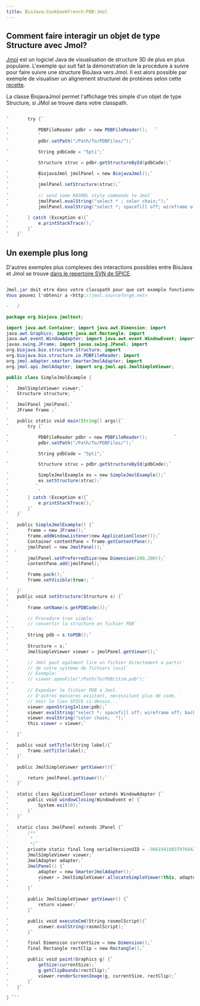 ```yaml
---
title: BioJava:CookbookFrench:PDB:Jmol
---
```


Comment faire interagir un objet de type Structure avec Jmol?
-------------------------------------------------------------

[Jmol](http://jmol.sourceforge.net) est un logiciel Java de
visualisation de structure 3D de plus en plus populaire. L'exemple qui
suit fait la démonstration de la procédure à suivre pour faire suivre
une structure BioJava vers Jmol. Il est alors possible par exemple de
visualiser un alignement structurel de protéines selon cette
[recette](/wikis/BioJava:CookbookFrench:PDB:Align "wikilink").

La classe BiojavaJmol permet l'affichage très simple d'un objet de type
Structure, si JMol se trouve dans votre classpath.

```java public static void main(String[] args){

`       try {`

`           PDBFileReader pdbr = new PDBFileReader();   `  
`           `  
`           pdbr.setPath("/Path/To/PDBFiles/");`

`           String pdbCode = "5pti";`

`           Structure struc = pdbr.getStructureById(pdbCode);`

`           BiojavaJmol jmolPanel = new BiojavaJmol();`  
`           `  
`           jmolPanel.setStructure(struc);`  
`           `  
`           // send some RASMOL style commands to Jmol`  
`           jmolPanel.evalString("select * ; color chain;");`  
`           jmolPanel.evalString("select *; spacefill off; wireframe off; backbone 0.4;  ");`

`       } catch (Exception e){`  
`           e.printStackTrace();`  
`       }`  
`   }`

```

Un exemple plus long
--------------------

D'autres exemples plus complexes des interactions possibles entre
BioJava et Jmol se trouve [dans le repertoire SVN de
SPICE](http://www.derkholm.net/svn/repos/spice/trunk/src/org/biojava/spice/jmol/).

```java /\*

Jmol.jar doit etre dans votre classpath pour que cet exemple fonctionne.
Vous pouvez l'obtenir a <http://jmol.sourceforge.net>

-   /

package org.biojava.jmoltest;

import java.awt.Container; import java.awt.Dimension; import
java.awt.Graphics; import java.awt.Rectangle; import
java.awt.event.WindowAdapter; import java.awt.event.WindowEvent; import
javax.swing.JFrame; import javax.swing.JPanel; import
org.biojava.bio.structure.Structure; import
org.biojava.bio.structure.io.PDBFileReader; import
org.jmol.adapter.smarter.SmarterJmolAdapter; import
org.jmol.api.JmolAdapter; import org.jmol.api.JmolSimpleViewer;

public class SimpleJmolExample {

`   JmolSimpleViewer viewer;`  
`   Structure structure; `

`   JmolPanel jmolPanel;`  
`   JFrame frame ;`

`   public static void main(String[] args){`  
`       try {`

`           PDBFileReader pdbr = new PDBFileReader();          `  
`           pdbr.setPath("/Path/To/PDBFiles/");`

`           String pdbCode = "5pti";`

`           Structure struc = pdbr.getStructureById(pdbCode);`

`           SimpleJmolExample ex = new SimpleJmolExample();`  
`           ex.setStructure(struc);`  
`          `  
`           `  
`       } catch (Exception e){`  
`           e.printStackTrace();`  
`       }`  
`   }`

`   public SimpleJmolExample() {`  
`       frame = new JFrame();`  
`       frame.addWindowListener(new ApplicationCloser());`  
`       Container contentPane = frame.getContentPane();`  
`       jmolPanel = new JmolPanel();`  
`  `  
`       jmolPanel.setPreferredSize(new Dimension(200,200));`  
`       contentPane.add(jmolPanel);`

`       frame.pack();`  
`       frame.setVisible(true); `

`   }`  
`   public void setStructure(Structure s) {`  
`       `  
`       frame.setName(s.getPDBCode());`

`       // Procedure tres simple:`  
`       // convertir la structure en fichier PDB`  
` `  
`       String pdb = s.toPDB();`  
`      `  
`       Structure = s;`  
`       JmolSimpleViewer viewer = jmolPanel.getViewer();`

`       // Jmol peut egalment lire un fichier directement a partir`  
`       // de votre systeme de fichiers local`  
`       // Exemple:`  
`       // viewer.openFile("/Path/To/PDB/1tim.pdb");`  
` `  
`       // Expedier le fichier PDB a Jmol.`  
`       // D'autres manieres existent, necessitant plus de code. `  
`       // Voir le lien SPICE ci-dessus...`  
`       viewer.openStringInline(pdb);`  
`       viewer.evalString("select *; spacefill off; wireframe off; backbone 0.4;  ");`  
`       viewer.evalString("color chain;  ");`  
`       this.viewer = viewer;`

`   }`

`   public void setTitle(String label){`  
`       frame.setTitle(label);`  
`   }`

`   public JmolSimpleViewer getViewer(){`

`       return jmolPanel.getViewer();`  
`   }`

`   static class ApplicationCloser extends WindowAdapter {`  
`       public void windowClosing(WindowEvent e) {`  
`           System.exit(0);`  
`       }`  
`   }`

`   static class JmolPanel extends JPanel {`  
`       /**`  
`        * `  
`        */`  
`       private static final long serialVersionUID = -3661941083797644242L;`  
`       JmolSimpleViewer viewer;`  
`       JmolAdapter adapter;`  
`       JmolPanel() {`  
`           adapter = new SmarterJmolAdapter();`  
`           viewer = JmolSimpleViewer.allocateSimpleViewer(this, adapter);`  
`           `  
`       }`

`       public JmolSimpleViewer getViewer() {`  
`           return viewer;`  
`       }`

`       public void executeCmd(String rasmolScript){`  
`           viewer.evalString(rasmolScript);`  
`       }`

`       final Dimension currentSize = new Dimension();`  
`       final Rectangle rectClip = new Rectangle();`

`       public void paint(Graphics g) {`  
`           getSize(currentSize);`  
`           g.getClipBounds(rectClip);`  
`           viewer.renderScreenImage(g, currentSize, rectClip);`  
`       }`  
`   }`

} ```
